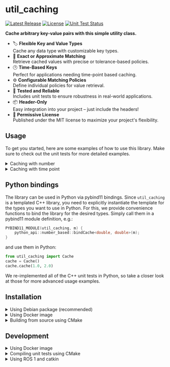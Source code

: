 # util_caching

[![Latest Release](https://img.shields.io/github/v/release/KIT-MRT/util_caching?color=green)](https://github.com/KIT-MRT/util_caching/releases)
[![License](https://img.shields.io/github/license/KIT-MRT/util_caching)](./LICENSE)
[![Unit Test Status](https://img.shields.io/github/actions/workflow/status/KIT-MRT/util_caching/run-unit-tests.yaml?branch=main&label=tests)](https://github.com/KIT-MRT/util_caching/actions/workflows/run-unit-tests.yaml?query=branch%3Amain)


**Cache arbitrary key-value pairs with this simple utility class.**

- 🏷️ **Flexible Key and Value Types**  
  Cache any data type with customizable key types.
- 🎯 **Exact or Approximate Matching**  
  Retrieve cached values with precise or tolerance-based policies.
- 🕑 **Time-Based Keys**  
  Perfect for applications needing time-point based caching.
- ⚙ **Configurable Matching Policies**  
  Define individual policies for value retrieval.
- 🧪 **Tested and Reliable**  
  Includes unit tests to ensure robustness in real-world applications.
- 📦 **Header-Only**  
  Easy integration into your project – just include the headers!
- 📜 **Permissive License**  
  Published under the MIT license to maximize your project's flexibility.


## Usage

To get you started, here are some examples of how to use this library.
Make sure to check out the unit tests for more detailed examples.

<details>
<summary>Caching with number</summary>

You could cache a value with arbitrary type (e.g. double) giving number (e.g. double) as key, first value type is for the key.

```cpp
    Cache<double, double> cacheByNumber;
    double key1 = 1.0;
    cacheByNumber.cache(key1, 2.0);
```
Now the Cache stores the value `2.0` with key `1.0`. You could restore the value by matching the exact key. Which will return `true` and you can obtain the value by referencing with `.value()`

```cpp
    // exact match
    EXPECT_TRUE(cacheByNumber.cached(key1));
    EXPECT_DOUBLE_EQ(cacheByNumber.cached(key1).value(), 1.);
```

You can also do approximate matching by specifying one matching policy 

```cpp
    util_caching::policies::ApproximateNumber<double> approximateNumberPolicy{0.5};
```

with `0.5` threshold that the key should not differ with the stored key. Now you can recall the stored value giving the key:

```cpp
    double key2{1.2};
    // approximate match
    EXPECT_TRUE(cacheByNumber.cached(key2, approximateNumberPolicy));
    EXPECT_DOUBLE_EQ(cacheByNumber.cached(key2, approximateNumberPolicy).value(), 1.);
```
Of course the value can not be recalled when the keys differ more than the threshold:


```cpp
    double key3{1.6};
    // over threshold
    EXPECT_FALSE(cacheByNumber.cached(key3, approximateNumberPolicy));
```
</details>
 
<details>
<summary>Caching with time point</summary>

A more practical usage is to cache values by giving time point as key:

```cpp
    using Time = std::chrono::steady_clock::time_point;
    Cache<Time, double> cacheByTime;
    Time time1 = std::chrono::steady_clock::now();
    cacheByTime.cache(time1, 1.);
```

Now you can recall the value by either do exact match:

```cpp
    // exact match
    EXPECT_TRUE(cacheByTime.cached(time1));
    EXPECT_DOUBLE_EQ(cacheByTime.cached(time1).value(), 1.);
```

or by specifying one comparison policy and threshold (100ms for example), and recall by approximate match:

```cpp
    Time time2 = time1 + 10ms;
    util_caching::policies::ApproximateTime<Time, std::chrono::milliseconds> approximateTimePolicy{100};
    // approximate match with miliseconds
    EXPECT_TRUE(cacheByTime.cached(time2, approximateTimePolicy));
    EXPECT_DOUBLE_EQ(cacheByTime.cached(time2, approximateTimePolicy).value(), 1.);
```

</details>

## Python bindings

The library can be used in Python via pybind11 bindings.
Since `util_caching` is a templated C++ library,
  you need to explicitly instantiate the template for the types you want to use in Python.
For this, we provide convenience functions to bind the library for the desired types.
Simply call them in a pybind11 module definition, e.g.:

```cpp
PYBIND11_MODULE(util_caching, m) {
    python_api::number_based::bindCache<double, double>(m);
}
```
and use them in Python:

```python
from util_caching import Cache
cache = Cache()
cache.cache(1.0, 2.0)
```
We re-implemented all of the C++ unit tests in Python, so take a closer look at those for more advanced usage examples.


## Installation

<details>
<summary>Using Debian package (recommended)</summary>

We provide a Debian package for easy installation on Debian-based distributions.
Download the [latest `.deb` package](https://github.com/KIT-MRT/util_caching/releases/latest/download/libutil-caching-dev.deb) and install it with `dpkg`:

```bash
sudo dpkg -i libutil-caching-dev.deb
```

</details>

<details>
<summary>Using Docker image</summary>

We provide a [`Dockerfile`](./Dockerfile) with the library already installed globally.

Clone or download this repository, then build and run the docker image with `docker compose`:

```bash
cd util_caching
docker compose build
docker compose run --rm util_caching
```

The library is installed in the Docker image under `/usr/include/util_caching/` and `/usr/lib/cmake/util_caching/`.
So, it can be easily loaded with CMake:

```cmake
find_package(util_caching REQUIRED)
```

</details>

<details>
<summary>Building from source using CMake</summary>

First make sure all dependencies are installed:
- [Googletest](https://github.com/google/googletest) (optional, if you want to build unit tests)
- [pybind11](https://pybind11.readthedocs.io/en/stable/) (optional, if you want to build Python bindings and unit tests)

See also the [`Dockerfile`](./Dockerfile) for how to install these packages under Debian or Ubuntu.

Compile and install the project with CMake:

```bash
mkdir -p util_caching/build
cd util_caching/build
cmake ..
cmake --build .
sudo cmake --install .
```

</details>


## Development

<details>
<summary>Using Docker image</summary>

Follow the steps above to setup the Docker image.
Then, run the development image.

```bash
docker compose run --rm --build util_caching_devel
```

This mounts the source into the container's `/home/blinky/util_caching` folder.
There, you can edit the source code, compile and run the tests etc.

</details>


<details>
<summary>Compiling unit tests using CMake</summary>

In order to compile with tests define `BUILD_TESTS=true`
```bash
mkdir -p util_caching/build
cd util_caching/build
cmake -DBUILD_TESTS=true ..
cmake --build .
```

Run all unit tests:

```bash
cmake --build . --target test
```

</details>


<details>
<summary>Using ROS 1 and catkin</summary>

The [`demo/Dockerfile_ros`](./demo/Dockerfile_ros) shows that how util_caching can be used in a catkin project (it uses CMake under the hood anyways):

```bash
docker compose -f demo/docker-compose.ros.yaml build
docker compose -f demo/docker-compose.ros.yaml run --rm util_caching_ros
```

See [demo/README.md](demo/README.md) for how to run the demo, showcasing the use of `util_caching` in a ROS node.

</details>
